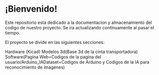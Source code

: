 # ¡Bienvenido!

Este repositorio esta dedicado a la documentacion y almacenamiento del codigo de nuestro proyecto.
Se ira actualizando continuamente al pasar el tiempo. 

El proyecto se divide en las siguientes secciones:

Hardware (Kicad)
Modelos 3d(Base 3d de la cinta transportadora)
Software(Pagina Web=Codigos de la pagina del usuario/Arduino_IADataset=Codigos de Arduino y Codigos de la IA para reconocimiento de imagenes)
